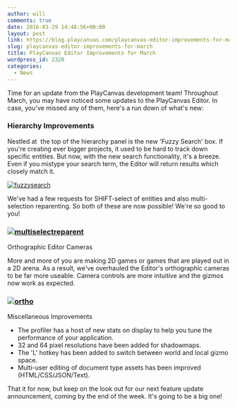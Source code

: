 ```yaml
---
author: will
comments: true
date: 2016-03-29 14:48:56+00:00
layout: post
link: https://blog.playcanvas.com/playcanvas-editor-improvements-for-march/
slug: playcanvas-editor-improvements-for-march
title: PlayCanvas Editor Improvements for March
wordpress_id: 2320
categories:
  - News
---
```


Time for an update from the PlayCanvas development team! Throughout March, you may have noticed some updates to the PlayCanvas Editor. In case, you've missed any of them, here's a run down of what's new:

### Hierarchy Improvements

Nestled at  the top of the hierarchy panel is the new 'Fuzzy Search' box. If you're creating ever bigger projects, it used to be hard to track down specific entities. But now, with the new search functionality, it's a breeze. Even if you mistype your search term, the Editor will return results which closely match it.

[![fuzzysearch](https://blog.playcanvas.com/wp-content/uploads/2016/03/fuzzysearch.gif)](https://blog.playcanvas.com/wp-content/uploads/2016/03/fuzzysearch.gif)

We've had a few requests for SHIFT-select of entities and also multi-selection reparenting. So both of these are now possible! We're so good to you!

### [![multiselectreparent](https://blog.playcanvas.com/wp-content/uploads/2016/03/multiselectreparent.gif)](https://blog.playcanvas.com/wp-content/uploads/2016/03/multiselectreparent.gif)

Orthographic Editor Cameras

More and more of you are making 2D games or games that are played out in a 2D arena. As a result, we've overhauled the Editor's orthographic cameras to be far more useable. Camera controls are more intuitive and the gizmos now work as expected.

### [![ortho](https://blog.playcanvas.com/wp-content/uploads/2016/03/ortho.gif)](https://blog.playcanvas.com/wp-content/uploads/2016/03/ortho.gif)

Miscellaneous Improvements

- The profiler has a host of new stats on display to help you tune the performance of your application.
- 32 and 64 pixel resolutions have been added for shadowmaps.
- The 'L' hotkey has been added to switch between world and local gizmo space.
- Multi-user editing of document type assets has been improved (HTML/CSS/JSON/Text).

That it for now, but keep on the look out for our next feature update announcement, coming by the end of the week. It's going to be a big one!

